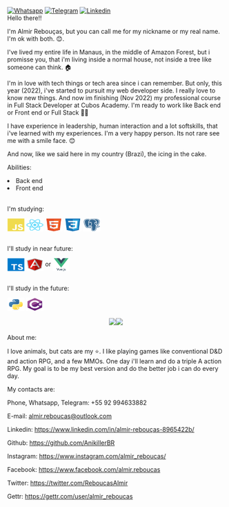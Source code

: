 <a href="http://api.whatsapp.com/send?1=pt_BR&phone=5592994633882" target="_blank"><img alt="Whatsapp" src="https://img.shields.io/badge/WhatsApp-25D366?style=for-the-badge&logo=whatsapp&logoColor=white" /></a> <a href="https://t.me/anikkiller" target="_blank"><img alt="Telegram" src="https://img.shields.io/badge/Telegram-2CA5E0?style=for-the-badge&logo=telegram&logoColor=white" /></a> <a href="https://www.linkedin.com/in/almir-rebouças-8965422b" target="_blank"><img alt="Linkedin" src="https://img.shields.io/badge/LinkedIn-0077B5?style=for-the-badge&logo=linkedin&logoColor=white" /></a>
<br />
Hello there!!

I'm Almir Rebouças, but you can call me for my nickname or my real name. I'm ok with both. 😊.

I've lived my entire life in Manaus, in the middle of Amazon Forest, but i promisse you, that i'm living inside a normal house, not inside a tree like someone can think. 🏠

I'm in love with tech things or tech area since i can remember. But only, this year (2022), i've started to pursuit my web developer side. I really love to know new things. And now im finishing (Nov 2022) my professional course in Full Stack Developer at Cubos Academy. I'm ready to work like Back end or Front end or Full Stack 🏫🎒

I have experience in leadership, human interaction and a lot softskills, that i've learned with my experiences. I'm a very happy person. Its not rare see me with a smile face. 😊

And now, like we said here in my country (Brazi), the icing in the cake.

Abilities:
<li> Back end </li>
<li> Front end </li>
</br>

I'm studying:
<div>
  <img align="center" alt="Javascript" height="30" width="40" src="https://raw.githubusercontent.com/devicons/devicon/master/icons/javascript/javascript-plain.svg" />
  <img align="center" alt="React" height="30" width="40" src="https://raw.githubusercontent.com/devicons/devicon/master/icons/react/react-original.svg" />
  <img align="center" alt="HTML" height="30" width="40" src="https://raw.githubusercontent.com/devicons/devicon/master/icons/html5/html5-original.svg" />
  <img align="center" alt="CSS" height="30" width="40" src="https://raw.githubusercontent.com/devicons/devicon/master/icons/css3/css3-original.svg" />
  <img align="center" alt="Postgres" height="30" width="40" src="https://github.com/devicons/devicon/blob/master/icons/postgresql/postgresql-plain.svg" />
</div>
<br />

I'll study in near future:

<div>
<img align="center" alt="Typescript" height="30" width="40" src="https://raw.githubusercontent.com/devicons/devicon/master/icons/typescript/typescript-plain.svg" />
<img align="center" alt="Angular" height="30" width="40" src="https://github.com/devicons/devicon/blob/master/icons/angularjs/angularjs-original.svg" /> or 
<img align="center" alt="Vue" height="30" width="40" src="https://github.com/devicons/devicon/blob/master/icons/vuejs/vuejs-original-wordmark.svg" />
</div>
<br />

I'll study in the future:

<div>
<img align="center" alt="Python" height="30" width="40" src="https://raw.githubusercontent.com/devicons/devicon/master/icons/python/python-original.svg" />
<img align="center" alt="Csharp" height="30" width="40" src="https://raw.githubusercontent.com/devicons/devicon/master/icons/csharp/csharp-original.svg" />
</div>
<br />

<div align="center">
  <a href="https://github.com/anikillerbr">
  <img height="180em" src="https://github-readme-stats.vercel.app/api?username=anikillerbr&show_icons=true&theme=dracula&include_all_commits=true&count_private=true"/><img height="180em" src="https://github-readme-stats.vercel.app/api/top-langs/?username=anikillerbr&layout=compact&langs_count=7&theme=dracula"/></a>
</div>
<br />
About me:

I love animals, but cats are my ⭐.
I like playing games like conventional D&D and action RPG, and a few MMOs.
One day i'll learn and do a triple A action RPG.
My goal is to be my best version and do the better job i can do every day.

My contacts are:

Phone, Whatsapp, Telegram: +55 92 994633882

E-mail: almir.reboucas@outlook.com

Linkedin: https://www.linkedin.com/in/almir-rebouças-8965422b/

Github: https://github.com/AnikillerBR

Instagram: https://www.instagram.com/almir_reboucas/

Facebook: https://www.facebook.com/almir.reboucas

Twitter: https://twitter.com/ReboucasAlmir

Gettr: https://gettr.com/user/almir_reboucas

